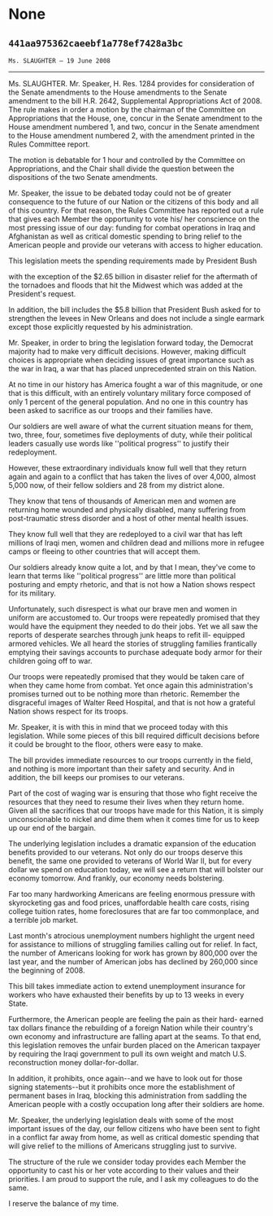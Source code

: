 # None
## `441aa975362caeebf1a778ef7428a3bc`
`Ms. SLAUGHTER — 19 June 2008`

---


Ms. SLAUGHTER. Mr. Speaker, H. Res. 1284 provides for consideration 
of the Senate amendments to the House amendments to the Senate 
amendment to the bill H.R. 2642, Supplemental Appropriations Act of 
2008. The rule makes in order a motion by the chairman of the Committee 
on Appropriations that the House, one, concur in the Senate amendment 
to the House amendment numbered 1, and two, concur in the Senate 
amendment to the House amendment numbered 2, with the amendment printed 
in the Rules Committee report.

The motion is debatable for 1 hour and controlled by the Committee on 
Appropriations, and the Chair shall divide the question between the 
dispositions of the two Senate amendments.

Mr. Speaker, the issue to be debated today could not be of greater 
consequence to the future of our Nation or the citizens of this body 
and all of this country. For that reason, the Rules Committee has 
reported out a rule that gives each Member the opportunity to vote his/
her conscience on the most pressing issue of our day: funding for 
combat operations in Iraq and Afghanistan as well as critical domestic 
spending to bring relief to the American people and provide our 
veterans with access to higher education.

This legislation meets the spending requirements made by President 
Bush


with the exception of the $2.65 billion in disaster relief for the 
aftermath of the tornadoes and floods that hit the Midwest which was 
added at the President's request.

In addition, the bill includes the $5.8 billion that President Bush 
asked for to strengthen the levees in New Orleans and does not include 
a single earmark except those explicitly requested by his 
administration.

Mr. Speaker, in order to bring the legislation forward today, the 
Democrat majority had to make very difficult decisions. However, making 
difficult choices is appropriate when deciding issues of great 
importance such as the war in Iraq, a war that has placed unprecedented 
strain on this Nation.



At no time in our history has America fought a war of this magnitude, 
or one that is this difficult, with an entirely voluntary military 
force composed of only 1 percent of the general population. And no one 
in this country has been asked to sacrifice as our troops and their 
families have.

Our soldiers are well aware of what the current situation means for 
them, two, three, four, sometimes five deployments of duty, while their 
political leaders casually use words like ''political progress'' to 
justify their redeployment.

However, these extraordinary individuals know full well that they 
return again and again to a conflict that has taken the lives of over 
4,000, almost 5,000 now, of their fellow soldiers and 28 from my 
district alone.

They know that tens of thousands of American men and women are 
returning home wounded and physically disabled, many suffering from 
post-traumatic stress disorder and a host of other mental health 
issues.

They know full well that they are redeployed to a civil war that has 
left millions of Iraqi men, women and children dead and millions more 
in refugee camps or fleeing to other countries that will accept them.

Our soldiers already know quite a lot, and by that I mean, they've 
come to learn that terms like ''political progress'' are little more 
than political posturing and empty rhetoric, and that is not how a 
Nation shows respect for its military.

Unfortunately, such disrespect is what our brave men and women in 
uniform are accustomed to. Our troops were repeatedly promised that 
they would have the equipment they needed to do their jobs. Yet we all 
saw the reports of desperate searches through junk heaps to refit ill-
equipped armored vehicles. We all heard the stories of struggling 
families frantically emptying their savings accounts to purchase 
adequate body armor for their children going off to war.

Our troops were repeatedly promised that they would be taken care of 
when they came home from combat. Yet once again this administration's 
promises turned out to be nothing more than rhetoric. Remember the 
disgraceful images of Walter Reed Hospital, and that is not how a 
grateful Nation shows respect for its troops.

Mr. Speaker, it is with this in mind that we proceed today with this 
legislation. While some pieces of this bill required difficult 
decisions before it could be brought to the floor, others were easy to 
make.

The bill provides immediate resources to our troops currently in the 
field, and nothing is more important than their safety and security. 
And in addition, the bill keeps our promises to our veterans.

Part of the cost of waging war is ensuring that those who fight 
receive the resources that they need to resume their lives when they 
return home. Given all the sacrifices that our troops have made for 
this Nation, it is simply unconscionable to nickel and dime them when 
it comes time for us to keep up our end of the bargain.

The underlying legislation includes a dramatic expansion of the 
education benefits provided to our veterans. Not only do our troops 
deserve this benefit, the same one provided to veterans of World War 
II, but for every dollar we spend on education today, we will see a 
return that will bolster our economy tomorrow. And frankly, our economy 
needs bolstering.

Far too many hardworking Americans are feeling enormous pressure with 
skyrocketing gas and food prices, unaffordable health care costs, 
rising college tuition rates, home foreclosures that are far too 
commonplace, and a terrible job market.

Last month's atrocious unemployment numbers highlight the urgent need 
for assistance to millions of struggling families calling out for 
relief. In fact, the number of Americans looking for work has grown by 
800,000 over the last year, and the number of American jobs has 
declined by 260,000 since the beginning of 2008.

This bill takes immediate action to extend unemployment insurance for 
workers who have exhausted their benefits by up to 13 weeks in every 
State.

Furthermore, the American people are feeling the pain as their hard-
earned tax dollars finance the rebuilding of a foreign Nation while 
their country's own economy and infrastructure are falling apart at the 
seams. To that end, this legislation removes the unfair burden placed 
on the American taxpayer by requiring the Iraqi government to pull its 
own weight and match U.S. reconstruction money dollar-for-dollar.

In addition, it prohibits, once again--and we have to look out for 
those signing statements--but it prohibits once more the establishment 
of permanent bases in Iraq, blocking this administration from saddling 
the American people with a costly occupation long after their soldiers 
are home.

Mr. Speaker, the underlying legislation deals with some of the most 
important issues of the day, our fellow citizens who have been sent to 
fight in a conflict far away from home, as well as critical domestic 
spending that will give relief to the millions of Americans struggling 
just to survive.

The structure of the rule we consider today provides each Member the 
opportunity to cast his or her vote according to their values and their 
priorities. I am proud to support the rule, and I ask my colleagues to 
do the same.

I reserve the balance of my time.